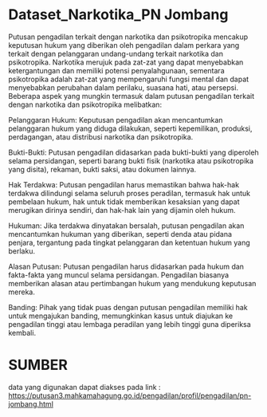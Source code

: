 # Dataset_Narkotika_PN Jombang
  Putusan pengadilan terkait dengan narkotika dan psikotropika mencakup keputusan hukum yang diberikan oleh pengadilan dalam perkara yang terkait dengan pelanggaran undang-undang terkait narkotika dan psikotropika. Narkotika merujuk pada zat-zat yang dapat menyebabkan ketergantungan dan memiliki potensi penyalahgunaan, sementara psikotropika adalah zat-zat yang mempengaruhi fungsi mental dan dapat menyebabkan perubahan dalam perilaku, suasana hati, atau persepsi. Beberapa aspek yang mungkin termasuk dalam putusan pengadilan terkait dengan narkotika dan psikotropika melibatkan:

Pelanggaran Hukum: Keputusan pengadilan akan mencantumkan pelanggaran hukum yang diduga dilakukan, seperti kepemilikan, produksi, perdagangan, atau distribusi narkotika dan psikotropika.

Bukti-Bukti: Putusan pengadilan didasarkan pada bukti-bukti yang diperoleh selama persidangan, seperti barang bukti fisik (narkotika atau psikotropika yang disita), rekaman, bukti saksi, atau dokumen lainnya.

Hak Terdakwa: Putusan pengadilan harus memastikan bahwa hak-hak terdakwa dilindungi selama seluruh proses peradilan, termasuk hak untuk pembelaan hukum, hak untuk tidak memberikan kesaksian yang dapat merugikan dirinya sendiri, dan hak-hak lain yang dijamin oleh hukum.

Hukuman: Jika terdakwa dinyatakan bersalah, putusan pengadilan akan mencantumkan hukuman yang diberikan, seperti denda atau pidana penjara, tergantung pada tingkat pelanggaran dan ketentuan hukum yang berlaku.

Alasan Putusan: Putusan pengadilan harus didasarkan pada hukum dan fakta-fakta yang muncul selama persidangan. Pengadilan biasanya memberikan alasan atau pertimbangan hukum yang mendukung keputusan mereka.

Banding: Pihak yang tidak puas dengan putusan pengadilan memiliki hak untuk mengajukan banding, memungkinkan kasus untuk diajukan ke pengadilan tinggi atau lembaga peradilan yang lebih tinggi guna diperiksa kembali.


# SUMBER
data yang digunakan dapat diakses pada link : https://putusan3.mahkamahagung.go.id/pengadilan/profil/pengadilan/pn-jombang.html
